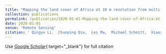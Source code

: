 ```yaml
---
title: "Mapping the land cover of Africa at 10 m resolution from multi-source remote sensing data with Google Earth Engine"
collection: publications
permalink: /publication/2020-01-01-Mapping-the-land-cover-of-Africa-at-10-m-resolution-from-multi-source-remote-sensing-data-with-Google-Earth-Engine
date: 2020-01-01
venue: 'Remote Sensing'
citation: ' Qingyu Li,  Chunping Qiu,  Lei Ma,  Michael Schmitt,  Xiaoxiang Zhu, &quot;Mapping the land cover of Africa at 10 m resolution from multi-source remote sensing data with Google Earth Engine.&quot; Remote Sensing, 2020.'
---
```

Use [Google Scholar](https://scholar.google.com/scholar?q=Mapping+the+land+cover+of+Africa+at+10+m+resolution+from+multi+source+remote+sensing+data+with+Google+Earth+Engine){:target="_blank"} for full citation